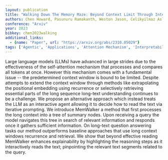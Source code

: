```yaml
---
layout: publication
title: "Walking Down The Memory Maze: Beyond Context Limit Through Interactive Reading"
authors: Chen Howard, Pasunuru Ramakanth, Weston Jason, Celikyilmaz Asli
conference: "Arxiv"
year: 2023
bibkey: chen2023walking
additional_links:
  - {name: "Paper", url: "https://arxiv.org/abs/2310.05029"}
tags: ['Agentic', 'Applications', 'Attention Mechanism', 'Interpretability And Explainability', 'Model Architecture', 'Prompting', 'Transformer']
---
```

Large language models (LLMs) have advanced in large strides due to the effectiveness of the self-attention mechanism that processes and compares all tokens at once. However this mechanism comes with a fundamental issue -- the predetermined context window is bound to be limited. Despite attempts to extend the context window through methods like extrapolating the positional embedding using recurrence or selectively retrieving essential parts of the long sequence long-text understanding continues to be a challenge. We propose an alternative approach which instead treats the LLM as an interactive agent allowing it to decide how to read the text via iterative prompting. We introduce MemWalker a method that first processes the long context into a tree of summary nodes. Upon receiving a query the model navigates this tree in search of relevant information and responds once it gathers sufficient information. On long-text question answering tasks our method outperforms baseline approaches that use long context windows recurrence and retrieval. We show that beyond effective reading MemWalker enhances explainability by highlighting the reasoning steps as it interactively reads the text; pinpointing the relevant text segments related to the query.
